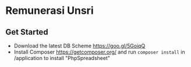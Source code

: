 # Remunerasi Unsri
## Get Started
- Download the latest DB Scheme https://goo.gl/5GoiqQ
- Install Composer https://getcomposer.org/ and run `composer install` in /application to install  "PhpSpreadsheet"